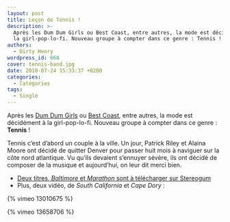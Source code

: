 ```yaml
---
layout: post
title: Leçon de Tennis !
description: >-
  Après les Dum Dum Girls ou Best Coast, entre autres, la mode est décidément à
  la girl-pop-lo-fi. Nouveau groupe à compter dans ce genre : Tennis ! "
authors:
  - Dirty Henry
wordpress_id: 660
cover: tennis-band.jpg
date: 2010-07-24 15:33:37 +0200
categories:
  - Catégories
tags:
  - Single
---
```


Après les [Dum Dum Girls][i588] ou [Best Coast][i657], entre autres, la mode est
décidément à la girl-pop-lo-fi. Nouveau groupe à compter dans ce genre :
**Tennis** !

Tennis c’est d’abord un couple à la ville. Un jour, Patrick Riley et Alaina
Moore ont décidé de quitter Denver pour passer huit mois à naviguer sur la côte
nord atlantique. Vu qu’ils devaient s’ennuyer sévère, ils ont décidé de composer
de la musique et aujourd’hui, on leur dit merci bien.

- [Deux titres, _Baltimore_ et _Marathon_ sont à télécharger sur Stereogum](https://stereogum.com/446402/tennis-baltimore/mp3s/)
- Plus, deux vidéo, de _South California_ et *Cape Dory* :

{% vimeo 13010675 %}

{% vimeo 13658706 %}

[i588]: https://www.deadrooster.org/selection-chanson-dum-dum-girls/
[i657]: https://www.deadrooster.org/best-coast-when-i-m-with-you/
